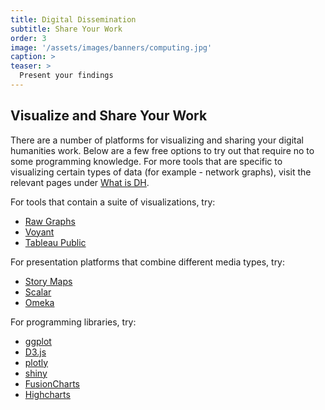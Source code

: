 ```yaml
---
title: Digital Dissemination
subtitle: Share Your Work
order: 3
image: '/assets/images/banners/computing.jpg'
caption: >
teaser: >
  Present your findings
---
```


<h2 class='subheading'>Visualize and Share Your Work</h2>

There are a number of platforms for visualizing and sharing your digital humanities work. Below are a few free options to try out that require no to some programming knowledge. For more tools that are specific to visualizing certain types of data (for example - network graphs), visit the relevant pages under [What is DH]({{site.baseurl}}/methods.html).

For tools that contain a suite of visualizations, try:
* [Raw Graphs](http://app.rawgraphs.io/)
* [Voyant](http://voyant-tools.org/)
* [Tableau Public](https://public.tableau.com/en-us/s/)

For presentation platforms that combine different media types, try:
* [Story Maps](https://www.arcgis.com/home/index.html)
* [Scalar](https://scalar.usc.edu/scalar/)
* [Omeka](https://omeka.org/)

For programming libraries, try:
* [ggplot](http://ggplot2.org/)
* [D3.js](https://d3js.org/)
* [plotly](https://plot.ly/python/line-charts/')
* [shiny](http://shiny.rstudio.com/)
* [FusionCharts](https://www.fusioncharts.com/)
* [Highcharts](https://www.highcharts.com/)